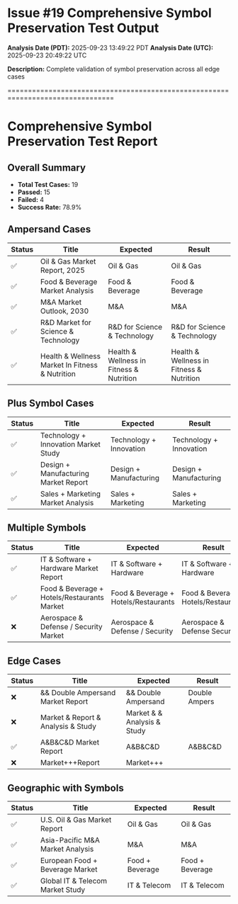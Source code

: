 # Issue #19 Comprehensive Symbol Preservation Test Output

**Analysis Date (PDT):** 2025-09-23 13:49:22 PDT
**Analysis Date (UTC):** 2025-09-23 20:49:22 UTC

**Description:** Complete validation of symbol preservation across all edge cases

================================================================================


# Comprehensive Symbol Preservation Test Report

## Overall Summary

- **Total Test Cases:** 19
- **Passed:** 15
- **Failed:** 4
- **Success Rate:** 78.9%

## Ampersand Cases

| Status | Title | Expected | Result |
|--------|-------|----------|--------|
| ✅ | Oil & Gas Market Report, 2025 | Oil & Gas | Oil & Gas |
| ✅ | Food & Beverage Market Analysis | Food & Beverage | Food & Beverage |
| ✅ | M&A Market Outlook, 2030 | M&A | M&A |
| ✅ | R&D Market for Science & Technology | R&D for Science & Technology | R&D for Science & Technology |
| ✅ | Health & Wellness Market In Fitness & Nutrition | Health & Wellness in Fitness & Nutrition | Health & Wellness in Fitness & Nutrition |

## Plus Symbol Cases

| Status | Title | Expected | Result |
|--------|-------|----------|--------|
| ✅ | Technology + Innovation Market Study | Technology + Innovation | Technology + Innovation |
| ✅ | Design + Manufacturing Market Report | Design + Manufacturing | Design + Manufacturing |
| ✅ | Sales + Marketing Market Analysis | Sales + Marketing | Sales + Marketing |

## Multiple Symbols

| Status | Title | Expected | Result |
|--------|-------|----------|--------|
| ✅ | IT & Software + Hardware Market Report | IT & Software + Hardware | IT & Software + Hardware |
| ✅ | Food & Beverage + Hotels/Restaurants Market | Food & Beverage + Hotels/Restaurants | Food & Beverage + Hotels/Restaurants |
| ❌ | Aerospace & Defense / Security Market | Aerospace & Defense / Security | Aerospace & Defense Security |

## Edge Cases

| Status | Title | Expected | Result |
|--------|-------|----------|--------|
| ❌ | && Double Ampersand Market Report | && Double Ampersand | Double Ampers |
| ❌ | Market & Report & Analysis & Study | Market & & Analysis & Study |  |
| ✅ | A&B&C&D Market Report | A&B&C&D | A&B&C&D |
| ❌ | Market+++Report | Market+++ |  |

## Geographic with Symbols

| Status | Title | Expected | Result |
|--------|-------|----------|--------|
| ✅ | U.S. Oil & Gas Market Report | Oil & Gas | Oil & Gas |
| ✅ | Asia-Pacific M&A Market Analysis | M&A | M&A |
| ✅ | European Food + Beverage Market | Food + Beverage | Food + Beverage |
| ✅ | Global IT & Telecom Market Study | IT & Telecom | IT & Telecom |

